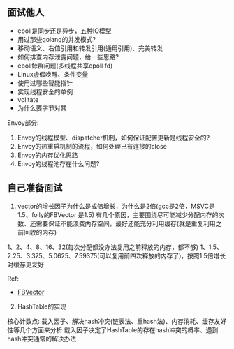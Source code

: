 
## 面试他人

* epoll是同步还是异步，五种IO模型
* 用过那些golang的并发模式?
* 移动语义、右值引用和转发引用(通用引用)、完美转发
* 如何排查内存泄露问题，给一些思路?
* epoll鲸群问题(多线程共享epoll fd)
* Linux虚假唤醒、条件变量
* 使用过哪些智能指针
* 实现线程安全的单例
* volitate
* 为什么要字节对其


Envoy部分:
1. Envoy的线程模型、dispatcher机制，如何保证配置更新是线程安全的?
2. Envoy的热重启机制的流程，如何处理已有连接的close
3. Envoy的内存优化思路
4. Envoy的线程池存在什么问题?

## 自己准备面试

1. vector的增长因子为什么是成倍增长，为什么是2倍(gcc是2倍，MSVC是1.5、folly的FBVector 是1.5)
有几个原因，主要围绕尽可能减少分配内存的次数、还需要保证不能浪费内存空间，最好还能充分利用缓存(就是重复利用之前回收的内存)

1、2、4、8、16、32(每次分配都没办法复用之前释放的内存，都不够)
1、1.5、2.25、3.375、5.0625、7.59375(可以复用前四次释放的内存了)，按照1.5倍增长对缓存更友好

Ref:
* [FBVector](https://github.com/facebook/folly/blob/master/folly/docs/FBVector.md)


2. HashTable的实现

核心计数点: 载入因子、解决hash冲突(链表法、重hash法)、内存消耗、缓存友好性等几个方面来分析
载入因子决定了HashTable的存在hash冲突的概率、遇到hash冲突通常的解决办法
